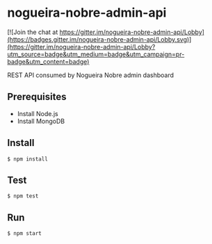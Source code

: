 # nogueira-nobre-admin-api

[![Join the chat at https://gitter.im/nogueira-nobre-admin-api/Lobby](https://badges.gitter.im/nogueira-nobre-admin-api/Lobby.svg)](https://gitter.im/nogueira-nobre-admin-api/Lobby?utm_source=badge&utm_medium=badge&utm_campaign=pr-badge&utm_content=badge)

REST API consumed by Nogueira Nobre admin dashboard

## Prerequisites
- Install Node.js
- Install MongoDB

## Install

`$ npm install`

## Test

`$ npm test`

## Run

`$ npm start`


